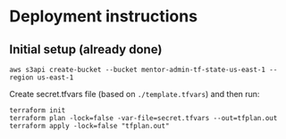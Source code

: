 # Deployment instructions


## Initial setup (already done)
```
aws s3api create-bucket --bucket mentor-admin-tf-state-us-east-1 --region us-east-1
```

Create secret.tfvars file (based on `./template.tfvars`) and then run:
```
terraform init
terraform plan -lock=false -var-file=secret.tfvars --out=tfplan.out
terraform apply -lock=false "tfplan.out"
```
